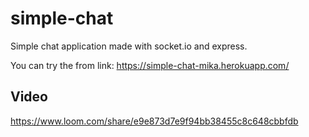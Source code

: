# simple-chat
Simple chat application made with socket.io and express.

You can try the from link: https://simple-chat-mika.herokuapp.com/

## Video

https://www.loom.com/share/e9e873d7e9f94bb38455c8c648cbbfdb

